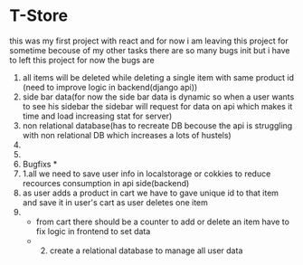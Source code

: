 # T-Store
this was my first project with react and for now i am leaving this project for sometime becouse of 
my other tasks there are so many bugs init but i have to left this project for now the bugs are 
1. all items will be deleted while deleting a single item with same product id (need to improve logic in backend(django api))
2. side bar data(for now the side bar data is dynamic so when a user wants to see his sidebar the sidebar will request for data on api which makes it time and load increasing stat for server)
3. non relational database(has to recreate DB becouse the api is struggling with non relational DB which increases a lots of hustels)
4.
5.
6. Bugfixs *
7. 1.all we need to save user info in localstorage or cokkies to reduce recources consumption in api side(backend)
8. as user adds a product in cart we have to gave unique id to that item and save it in user's cart as user deletes one item
9. - from cart there should be a counter to add or delete an item have to fix logic in frontend to set data
   - 2. create a relational database to manage all user data
